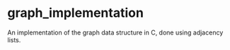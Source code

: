 # graph_implementation
An implementation of the graph data structure in C, done using adjacency lists.
